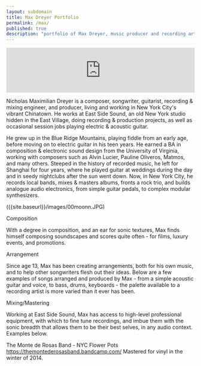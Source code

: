 ```yaml
---
layout: subdomain
title: Max Dreyer Portfolio
permalink: /max/
published: true
description: "portfolio of Max Dreyer, music producer and recording artist based in New York."
---
```



<iframe style="border: 0; width: 100%; height: 120px;" src="https://bandcamp.com/EmbeddedPlayer/album=1328762051/size=large/bgcol=ffffff/linkcol=0687f5/tracklist=false/artwork=small/transparent=true/" seamless><a href="http://dirteater.bandcamp.com/album/working-portfolio">Working Portfolio by Dirt Eater</a></iframe>

Nicholas Maximilian Dreyer is a composer, songwriter, guitarist, recording & mixing engineer, and producer, living and working in New York City's vibrant Chinatown. He works at East Side Sound, an old New York studio hidden in the East Village, doing recording & production projects, as well as occasional session jobs playing electric & acoustic guitar.

He grew up in the Blue Ridge Mountains, playing fiddle from an early age, before moving on to electric guitar in his teen years. He earned a BA in composition & electronic sound design from the University of Virginia, working with composers such as Alvin Lucier, Pauline Oliveros, Matmos, and many others. Steeped in the history of recorded music, he left for Shanghai for four years, where he played guitar at weddings during the day and in seedy nightclubs after the sun went down. Now, in New York City, he records local bands, mixes & masters albums, fronts a rock trio, and builds analogue audio electronics, from simple guitar pedals, to complex modular synthesizers.

({{site.baseurl}}/images/00moonn.JPG)

Composition

With a degree in composition, and an ear for sonic textures, Max finds himself composing soundscapes and scores quite often - for films, luxury events, and promotions. 

Arrangement

Since age 13, Max has been creating arrangements, both for his own music, and to help other songwriters flesh out their ideas. Below are a few examples of songs arranged and produced by Max - from a simple acoustic guitar and voice, to bass, drums, keyboards - the palette available to a recording artist is more varied than it ever has been.

Mixing/Mastering

Working at East Side Sound, Max has access to high-level professional equipment, with which to fine tune recordings, and imbue them with the sonic breadth that allows them to be their best selves, in any audio context. Examples below.

The Monte de Rosas Band - NYC Flower Pots
https://themontederosasband.bandcamp.com/
Mastered for vinyl in the winter of 2014.
